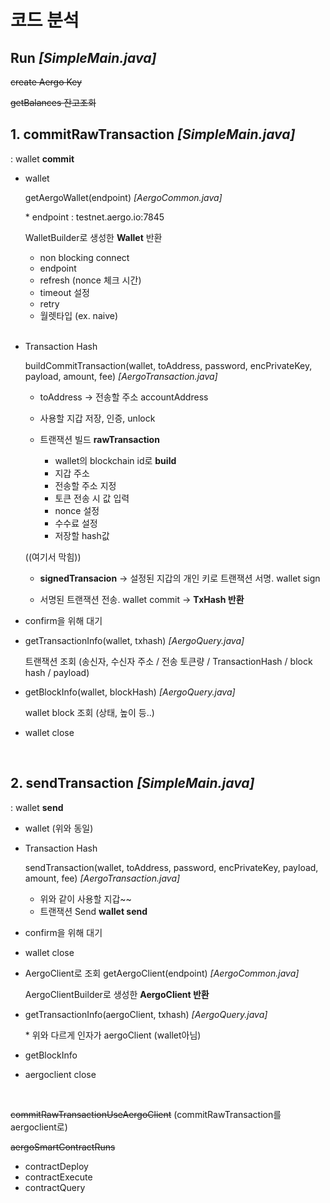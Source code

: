 # 코드 분석

## Run _[SimpleMain.java]_

~~create Aergo Key~~

~~getBalances 잔고조회~~

## 1. commitRawTransaction _[SimpleMain.java]_

: wallet **commit**

- wallet

  getAergoWallet(endpoint) _[AergoCommon.java]_

  \* endpoint : testnet.aergo.io:7845

  WalletBuilder로 생성한 **Wallet** 반환

  - non blocking connect
  - endpoint
  - refresh (nonce 체크 시간)
  - timeout 설정
  - retry
  - 월렛타입 (ex. naive)

  <br/>

- Transaction Hash

  buildCommitTransaction(wallet, toAddress, password, encPrivateKey, payload, amount, fee) _[AergoTransaction.java]_

  - toAddress -> 전송할 주소 accountAddress

  - 사용할 지갑 저장, 인증, unlock

  - 트랜잭션 빌드 **rawTransaction**
    - wallet의 blockchain id로 **build**
    - 지갑 주소
    - 전송할 주소 지정
    - 토큰 전송 시 값 입력
    - nonce 설정
    - 수수료 설정
    - 저장할 hash값

  ((여기서 막힘))

  - **signedTransacion** -> 설정된 지갑의 개인 키로 트랜잭션 서명. wallet sign

  - 서명된 트랜잭션 전송. wallet commit -> **TxHash 반환**

- confirm을 위해 대기

- getTransactionInfo(wallet, txhash) _[AergoQuery.java]_

  트랜잭션 조회 (송신자, 수신자 주소 / 전송 토큰량 / TransactionHash / block hash / payload)

- getBlockInfo(wallet, blockHash) _[AergoQuery.java]_

  wallet block 조회 (상태, 높이 등..)

- wallet close

  <br/>

## 2. sendTransaction _[SimpleMain.java]_

: wallet **send**

- wallet (위와 동일)

- Transaction Hash

  sendTransaction(wallet, toAddress, password, encPrivateKey, payload, amount, fee) _[AergoTransaction.java]_

  - 위와 같이 사용할 지갑~~
  - 트랜잭션 Send **wallet send**

- confirm을 위해 대기

- wallet close

- AergoClient로 조회 getAergoClient(endpoint) _[AergoCommon.java]_

  AergoClientBuilder로 생성한 **AergoClient 반환**

- getTransactionInfo(aergoClient, txhash) _[AergoQuery.java]_

  \* 위와 다르게 인자가 aergoClient (wallet아님)

- getBlockInfo

- aergoclient close

  <br/>

~~commitRawTransactionUseAergoClient~~ (commitRawTransaction를 aergoclient로)

~~aergoSmartContractRuns~~

- contractDeploy
- contractExecute
- contractQuery

